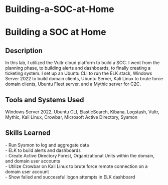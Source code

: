 # Building-a-SOC-at-Home

<h1>Building a SOC at Home</h1>

<h2>Description</h2>
In this lab, I utilized the Vultr cloud platform to build a SOC. I went from the planning phase, to building alerts and dashboards, to finally creating a ticketing system. I set up an Ubuntu CLI to run the ELK stack, Windows Server 2022 to build domain clients, Ubuntu Server, Kali Linux to brute force domain clients, Ubuntu Fleet server, and a Mythic server for C2C. 
<br />

<h2>Tools and Systems Used</h2>
Windows Server 2022, Ubuntu CLI, ElasticSearch, Kibana, Logstash, Vultr, Mythic, Kali Linux, Crowbar, Microsoft Active Directory, Sysmon
<br />

<h2>Skills Learned</h2>
- Run Sysmon to log and aggregate data<br />
- ELK to build alerts and dashboards<br />
- Create Active Directory Forest, Organizational Units within the domain, and domain user accounts<br />
- Utilize Crowbar on Kali Linux to brute force remote connection on a domain user account<br />
- Show failed and successful logon attempts in ELK dashboard</b><br />
